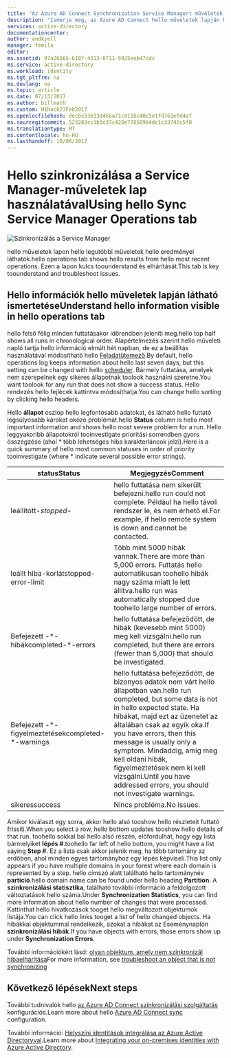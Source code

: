 ```yaml
---
title: "Az Azure AD Connect Synchronization Service Managert műveletek |} Microsoft Docs"
description: "Ismerje meg, az Azure AD Connect hello műveletek lapján hello Synchronization Service Managert."
services: active-directory
documentationcenter: 
author: andkjell
manager: femila
editor: 
ms.assetid: 97a26565-618f-4313-8711-5925eeb47cdc
ms.service: active-directory
ms.workload: identity
ms.tgt_pltfrm: na
ms.devlang: na
ms.topic: article
ms.date: 07/13/2017
ms.author: billmath
ms.custom: H1Hack27Feb2017
ms.openlocfilehash: decbc53613d456a71cd116c40c5e1fd761efd4af
ms.sourcegitcommit: 523283cc1b3c37c428e77850964dc1c33742c5f0
ms.translationtype: MT
ms.contentlocale: hu-HU
ms.lasthandoff: 10/06/2017
---
```

# <a name="using-hello-sync-service-manager-operations-tab"></a><span data-ttu-id="034ea-103">Hello szinkronizálása a Service Manager-műveletek lap használatával</span><span class="sxs-lookup"><span data-stu-id="034ea-103">Using hello Sync Service Manager Operations tab</span></span>

![Szinkronizálás a Service Manager](./media/active-directory-aadconnectsync-service-manager-ui/operations.png)

<span data-ttu-id="034ea-105">hello műveletek lapon hello legutóbbi műveletek hello eredményei láthatók.</span><span class="sxs-lookup"><span data-stu-id="034ea-105">hello operations tab shows hello results from hello most recent operations.</span></span> <span data-ttu-id="034ea-106">Ezen a lapon kulcs toounderstand és elhárítását.</span><span class="sxs-lookup"><span data-stu-id="034ea-106">This tab is key toounderstand and troubleshoot issues.</span></span>

## <a name="understand-hello-information-visible-in-hello-operations-tab"></a><span data-ttu-id="034ea-107">Hello információk hello műveletek lapján látható ismertetése</span><span class="sxs-lookup"><span data-stu-id="034ea-107">Understand hello information visible in hello operations tab</span></span>
<span data-ttu-id="034ea-108">hello felső félig minden futtatásakor időrendben jeleníti meg.</span><span class="sxs-lookup"><span data-stu-id="034ea-108">hello top half shows all runs in chronological order.</span></span> <span data-ttu-id="034ea-109">Alapértelmezés szerint hello műveleti napló tartja hello információ elmúlt hét napban, de ez a beállítás használatával módosítható hello [Feladatütemező](active-directory-aadconnectsync-feature-scheduler.md).</span><span class="sxs-lookup"><span data-stu-id="034ea-109">By default, hello operations log keeps information about hello last seven days, but this setting can be changed with hello [scheduler](active-directory-aadconnectsync-feature-scheduler.md).</span></span> <span data-ttu-id="034ea-110">Bármely futtatása, amelyek nem szerepelnek egy sikeres állapotnak toolook használni szeretne.</span><span class="sxs-lookup"><span data-stu-id="034ea-110">You want toolook for any run that does not show a success status.</span></span> <span data-ttu-id="034ea-111">Hello rendezés hello fejlécek kattintva módosíthatja.</span><span class="sxs-lookup"><span data-stu-id="034ea-111">You can change hello sorting by clicking hello headers.</span></span>

<span data-ttu-id="034ea-112">Hello **állapot** oszlop hello legfontosabb adatokat, és látható hello futtató legsúlyosabb károkat okozó problémát.</span><span class="sxs-lookup"><span data-stu-id="034ea-112">hello **Status** column is hello most important information and shows hello most severe problem for a run.</span></span> <span data-ttu-id="034ea-113">Hello leggyakoribb állapotokról tooinvestigate prioritási sorrendben gyors összegzése (ahol * több lehetséges hiba karakterláncok jelzi).</span><span class="sxs-lookup"><span data-stu-id="034ea-113">Here is a quick summary of hello most common statuses in order of priority tooinvestigate (where * indicate several possible error strings).</span></span>

| <span data-ttu-id="034ea-114">status</span><span class="sxs-lookup"><span data-stu-id="034ea-114">Status</span></span> | <span data-ttu-id="034ea-115">Megjegyzés</span><span class="sxs-lookup"><span data-stu-id="034ea-115">Comment</span></span> |
| --- | --- |
| <span data-ttu-id="034ea-116">leállított-*</span><span class="sxs-lookup"><span data-stu-id="034ea-116">stopped-*</span></span> |<span data-ttu-id="034ea-117">hello futtatása nem sikerült befejezni.</span><span class="sxs-lookup"><span data-stu-id="034ea-117">hello run could not complete.</span></span> <span data-ttu-id="034ea-118">Például ha hello távoli rendszer le, és nem érhető el.</span><span class="sxs-lookup"><span data-stu-id="034ea-118">For example, if hello remote system is down and cannot be contacted.</span></span> |
| <span data-ttu-id="034ea-119">leállt hiba-korlát</span><span class="sxs-lookup"><span data-stu-id="034ea-119">stopped-error-limit</span></span> |<span data-ttu-id="034ea-120">Több mint 5000 hibák vannak.</span><span class="sxs-lookup"><span data-stu-id="034ea-120">There are more than 5,000 errors.</span></span> <span data-ttu-id="034ea-121">Futtatás hello automatikusan toohello hibák nagy száma miatt le lett állítva.</span><span class="sxs-lookup"><span data-stu-id="034ea-121">hello run was automatically stopped due toohello large number of errors.</span></span> |
| <span data-ttu-id="034ea-122">Befejezett -\*-hibák</span><span class="sxs-lookup"><span data-stu-id="034ea-122">completed-\*-errors</span></span> |<span data-ttu-id="034ea-123">hello futtatása befejeződött, de hibák (kevesebb mint 5000) meg kell vizsgálni.</span><span class="sxs-lookup"><span data-stu-id="034ea-123">hello run completed, but there are errors (fewer than 5,000) that should be investigated.</span></span> |
| <span data-ttu-id="034ea-124">Befejezett -\*-figyelmeztetések</span><span class="sxs-lookup"><span data-stu-id="034ea-124">completed-\*-warnings</span></span> |<span data-ttu-id="034ea-125">hello futtatása befejeződött, de bizonyos adatok nem várt hello állapotban van.</span><span class="sxs-lookup"><span data-stu-id="034ea-125">hello run completed, but some data is not in hello expected state.</span></span> <span data-ttu-id="034ea-126">Ha hibákat, majd ezt az üzenetet az általában csak az egyik oka.</span><span class="sxs-lookup"><span data-stu-id="034ea-126">If you have errors, then this message is usually only a symptom.</span></span> <span data-ttu-id="034ea-127">Mindaddig, amíg meg kell oldani hibák, figyelmeztetések nem ki kell vizsgálni.</span><span class="sxs-lookup"><span data-stu-id="034ea-127">Until you have addressed errors, you should not investigate warnings.</span></span> |
| <span data-ttu-id="034ea-128">sikeres</span><span class="sxs-lookup"><span data-stu-id="034ea-128">success</span></span> |<span data-ttu-id="034ea-129">Nincs probléma.</span><span class="sxs-lookup"><span data-stu-id="034ea-129">No issues.</span></span> |

<span data-ttu-id="034ea-130">Amikor kiválaszt egy sorra, akkor hello alsó tooshow hello részleteit futtató frissíti.</span><span class="sxs-lookup"><span data-stu-id="034ea-130">When you select a row, hello bottom updates tooshow hello details of that run.</span></span> <span data-ttu-id="034ea-131">toohello sokkal bal hello alsó részén, előfordulhat, hogy egy lista bármelyiket **lépés #**.</span><span class="sxs-lookup"><span data-stu-id="034ea-131">toohello far left of hello bottom, you might have a list saying **Step #**.</span></span> <span data-ttu-id="034ea-132">Ez a lista csak akkor jelenik meg, ha több tartomány az erdőben, ahol minden egyes tartományhoz egy lépés képviseli.</span><span class="sxs-lookup"><span data-stu-id="034ea-132">This list only appears if you have multiple domains in your forest where each domain is represented by a step.</span></span> <span data-ttu-id="034ea-133">hello címszó alatt található hello tartománynév **partíció**.</span><span class="sxs-lookup"><span data-stu-id="034ea-133">hello domain name can be found under hello heading **Partition**.</span></span> <span data-ttu-id="034ea-134">A **szinkronizálási statisztika**, található további információ a feldolgozott változtatások hello száma.</span><span class="sxs-lookup"><span data-stu-id="034ea-134">Under **Synchronization Statistics**, you can find more information about hello number of changes that were processed.</span></span> <span data-ttu-id="034ea-135">Kattinthat hello hivatkozások tooget hello megváltozott objektumok listája.</span><span class="sxs-lookup"><span data-stu-id="034ea-135">You can click hello links tooget a list of hello changed objects.</span></span> <span data-ttu-id="034ea-136">Ha hibákkal objektummal rendelkezik, azokat a hibákat az Eseménynaplón **szinkronizálási hibák**.</span><span class="sxs-lookup"><span data-stu-id="034ea-136">If you have objects with errors, those errors show up under **Synchronization Errors**.</span></span>

<span data-ttu-id="034ea-137">További információkért lásd: [olyan objektum, amely nem szinkronizál hibaelhárítása](active-directory-aadconnectsync-troubleshoot-object-not-syncing.md)</span><span class="sxs-lookup"><span data-stu-id="034ea-137">For more information, see [troubleshoot an object that is not synchronizing](active-directory-aadconnectsync-troubleshoot-object-not-syncing.md)</span></span>

## <a name="next-steps"></a><span data-ttu-id="034ea-138">Következő lépések</span><span class="sxs-lookup"><span data-stu-id="034ea-138">Next steps</span></span>
<span data-ttu-id="034ea-139">További tudnivalók hello [az Azure AD Connect szinkronizálási szolgáltatás](active-directory-aadconnectsync-whatis.md) konfigurációs.</span><span class="sxs-lookup"><span data-stu-id="034ea-139">Learn more about hello [Azure AD Connect sync](active-directory-aadconnectsync-whatis.md) configuration.</span></span>

<span data-ttu-id="034ea-140">További információ: [Helyszíni identitások integrálása az Azure Active Directoryval](active-directory-aadconnect.md).</span><span class="sxs-lookup"><span data-stu-id="034ea-140">Learn more about [Integrating your on-premises identities with Azure Active Directory](active-directory-aadconnect.md).</span></span>
